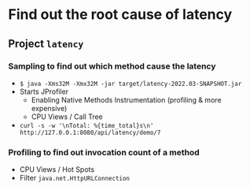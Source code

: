 # Find out the root cause of latency

## Project ``` latency ```

### Sampling to find out which method cause the latency

-  ``` $ java -Xms32M -Xmx32M -jar target/latency-2022.03-SNAPSHOT.jar ```
- Starts JProfiler
  * Enabling Native Methods Instrumentation (profiling & more expensive)
  * CPU Views / Call Tree
-  ``` curl -s -w '\nTotal: %{time_total}s\n' http://127.0.0.1:8080/api/latency/demo/7 ```

### Profiling to find out invocation count of a method

- CPU Views / Hot Spots
- Filter ``` java.net.HttpURLConnection ```